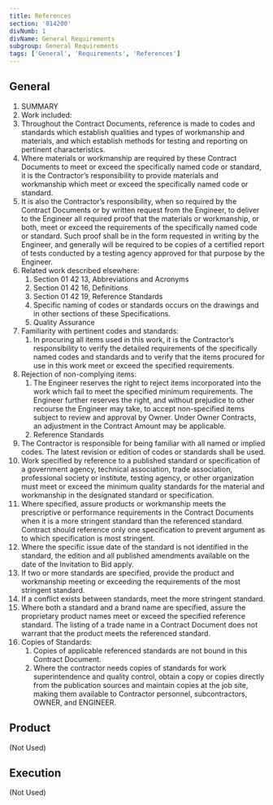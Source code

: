 ```yaml
---
title: References
section: '014200'
divNumb: 1
divName: General Requirements
subgroup: General Requirements
tags: ['General', 'Requirements', 'References']
---
```


## General

1. SUMMARY
1. Work included:
1. Throughout the Contract Documents, reference is made to codes and standards which establish qualities and types of workmanship and materials, and which establish methods for testing and reporting on pertinent characteristics.
1. Where materials or workmanship are required by these Contract Documents to meet or exceed the specifically named code or standard, it is the Contractor’s responsibility to provide materials and workmanship which meet or exceed the specifically named code or standard.
1. It is also the Contractor’s responsibility, when so required by the Contract Documents or by written request from the Engineer, to deliver to the Engineer all required proof that the materials or workmanship, or both, meet or exceed the requirements of the specifically named code or standard. Such proof shall be in the form requested in writing by the Engineer, and generally will be required to be copies of a certified report of tests conducted by a testing agency approved for that purpose by the Engineer.
1. Related work described elsewhere:
   1. Section 01 42 13, Abbreviations and Acronyms
   2. Section 01 42 16, Definitions
   3. Section 01 42 19, Reference Standards
   4. Specific naming of codes or standards occurs on the drawings and in other sections of these Specifications.
   5. Quality Assurance
1. Familiarity with pertinent codes and standards:
   1. In procuring all items used in this work, it is the Contractor’s responsibility to verify the detailed requirements of the specifically named codes and standards and to verify that the items procured for use in this work meet or exceed the specified requirements.
1. Rejection of non-complying items:
   1. The Engineer reserves the right to reject items incorporated into the work which fail to meet the specified minimum requirements. The Engineer further reserves the right, and without prejudice to other recourse the Engineer may take, to accept non-specified items subject to review and approval by Owner. Under Owner Contracts, an adjustment in the Contract Amount may be applicable.
   2. Reference Standards
1. The Contractor is responsible for being familiar with all named or implied codes. The latest revision or edition of codes or standards shall be used.
1. Work specified by reference to a published standard or specification of a government agency, technical association, trade association, professional society or institute, testing agency, or other organization must meet or exceed the minimum quality standards for the material and workmanship in the designated standard or specification.
1. Where specified, assure products or workmanship meets the prescriptive or performance requirements in the Contract Documents when it is a more stringent standard than the referenced standard. Contract should reference only one specification to prevent argument as to which specification is most stringent.
1. Where the specific issue date of the standard is not identified in the standard, the edition and all published amendments available on the date of the Invitation to Bid apply.
1. If two or more standards are specified, provide the product and workmanship meeting or exceeding the requirements of the most stringent standard.
1. If a conflict exists between standards, meet the more stringent standard.
1. Where both a standard and a brand name are specified, assure the proprietary product names meet or exceed the specified reference standard. The listing of a trade name in a Contract Document does not warrant that the product meets the referenced standard.
1. Copies of Standards:
   1. Copies of applicable referenced standards are not bound in this Contract Document.
   2. Where the contractor needs copies of standards for work superintendence and quality control, obtain a copy or copies directly from the publication sources and maintain copies at the job site, making them available to Contractor personnel, subcontractors, OWNER, and ENGINEER.

## Product

(Not Used)

## Execution

(Not Used)
